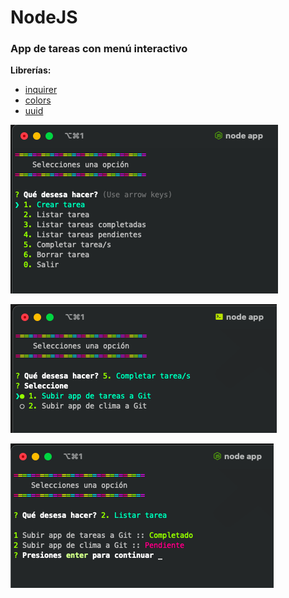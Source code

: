 # NodeJS

### App de tareas con menú interactivo

**Librerías:**

+ [inquirer](https://www.npmjs.com/package/inquirer)
+ [colors](https://www.npmjs.com/package/colors)
+ [uuid](https://www.npmjs.com/package/uuidv4)


![](./img/ToDo_01.png)

![](./img/ToDo_02.png)

![](./img/ToDo_03.png)

